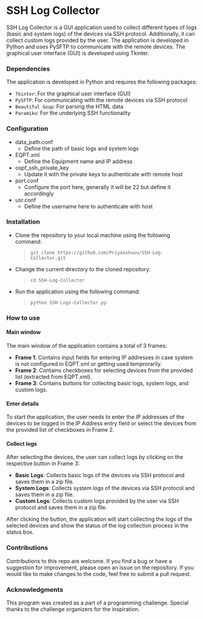 # SSH Log Collector
SSH Log Collector is a GUI application used to collect different types of logs (basic and system logs) of the devices via SSH protocol. Additionally, it can collect custom logs provided by the user. The application is developed in Python and uses PySFTP to communicate with the remote devices. The graphical user interface (GUI) is developed using Tkinter.

### Dependencies
The application is developed in Python and requires the following packages:
- `Tkinter`: For the graphical user interface (GUI)
- `PySFTP`: For communicating with the remote devices via SSH protocol
- `Beautiful Soup`: For parsing the HTML data
- `Paramiko`: For the underlying SSH functionality

### Configuration
- data_path.conf
  - Define the path of basic logs and system logs
- EQPT.xml
  - Define the Equipment name and IP address
- ospf_ssh_private_key
  - Update it with the private keys to authenticate with remote host
- port.conf
  - Configure the port here, generally it will be 22 but define it accordingly
- usr.conf
  - Define the username here to authenticate with host
 
### Installation
- Clone the repository to your local machine using the following command:
  > `git clone https://github.com/Priyanshuuu/SSH-Log-Collector.git`
- Change the current directory to the cloned repository:
  > `cd SSH-Log-Collector`
- Run the application using the following command:
  > `python SSH-Logs-Collector.py`

### How to use
#### Main window
The main window of the application contains a total of 3 frames:
- **Frame 1**: Contains input fields for entering IP addresses in caxe system is not configured in EQPT.xml or getting used temprorarily.
- **Frame 2**: Contains checkboxes for selecting devices from the provided list (extracted from EQPT.xml).
- **Frame 3**: Contains buttons for collecting basic logs, system logs, and custom logs.

#### Enter details
To start the application, the user needs to enter the IP addresses of the devices to be logged in the IP Address entry field or select the devices from the provided list of checkboxes in Frame 2. 

#### Collect logs
After selecting the devices, the user can collect logs by clicking on the respective button in Frame 3:
- **Basic Logs**: Collects basic logs of the devices via SSH protocol and saves them in a zip file.
- **System Logs**: Collects system logs of the devices via SSH protocol and saves them in a zip file.
- **Custom Logs**: Collects custom logs provided by the user via SSH protocol and saves them in a zip file.

After clicking the button, the application will start collecting the logs of the selected devices and show the status of the log collection process in the status box.

### Contributions
Contributions to this repo are welcome. If you find a bug or have a suggestion for improvement, please open an issue on the repository. If you would like to make changes to the code, feel free to submit a pull request.

### Acknowledgments
This program was created as a part of a programming challenge. Special thanks to the challenge organizers for the inspiration.
